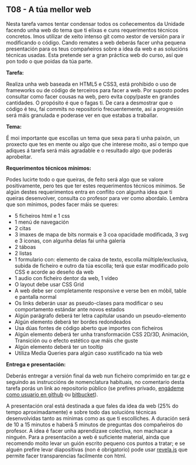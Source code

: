 
## T08 - A túa mellor web

Nesta tarefa vamos tentar condensar todos os coñecementos da Unidade facendo unha web do tema que ti elixas e cuns requerimentos técnicos concretos. Imos utilizar de xeito intenso git como xestor de versión para ir modificando o código. Cando remates a web deberás facer unha pequena presentación para os teus compañeiros sobre a idea da web e as solucións técnicas usadas. Esta pretende ser a gran práctica web do curso, así que pon todo o que poidas da túa parte.

**Tarefa:**

Realiza unha web baseada en HTML5 e CSS3, está prohibido o uso de frameworks ou de código de terceiros para facer a web. Por suposto podes consultar como facer cousas na web, pero evita copy/paste en grandes cantidades. O propósito é que o fagas ti. De cara a desmostrar que o código é teu, fai commits no repositorio frecuentemente, así a progresión será máis granulada e poderase ver en que estabas a traballar.

**Tema:**

É moi importante que escollas un tema que sexa para ti unha paixón, un proxecto que tes en mente ou algo que che interese moito, así o tempo que adiques á tarefa será máis agradable e o resultado algo que poderás aprobeitar.

**Requerimentos técnicos  mínimos:**

Podes lucirte todo o que queiras, de feito será algo que se valore positivamente, pero tes que ter estes requerimentos técnicos mínimos. Se algún destes requerimentos entra en conflito con algunha idea que ti queiras desenvolver, consulta co profesor para ver como abordalo. Lembra que son mínimos, podes facer máis se queres:

-   5 ficheiros html e 1 css
-   1 menú de navegación
-   2 citas
-   3 imaxes de mapa de bits normais e 3 coa opacidade modificada, 3 svg e 3 iconas, con algunha delas fai unha galería
-   2 táboas
-   2 listas
-   1 formulario con: elemento de caixa de texto, escolla múltiple/exclusiva, subida de ficheiro e outro da túa escolla; terá que estar modificado polo CSS e acorde ao deseño da web
-   1 audio con ficheiro dentor da web, 1 vídeo
-   O layout debe usar CSS Grid
-   A web debe ser completamente responsive e verse ben en móbil, table e pantalla normal
-   Os links deberán usar as pseudo-clases para modificar o seu comportamento estándar ante novos estados
-   Algún parágrafo deberá ter letra capitular usando un pseudo-elemento
-   Algún elemento deberá ter bordes redondeados
-   Usa dúas fontes de código aberto que importes con ficheiros
-   Algún elemento deberá ter unha transformación CSS 2D/3D, Animación, Transición ou o efecto estético que máis che guste
-   Algún elemento deberá ter un tooltip
-   Utiliza Media Queries para algún caso xustificado na túa web

**Entrega e presentación:**

Deberás entregar a versión final da web nun ficheiro comprimido en tar.gz e seguindo as instruccións de nomenclatura habituais, no comentario desta tarefa porás un link ao repositorio público (se prefires privado,  [engádeme como usuario en github](https://github.com/isaacjgonzalez-iessanclemente) ou  [bitbucket](https://bitbucket.org/isaacjgonzalez_edu/)).

A presentación oral está destinada a que fales da idea da web (25% do tempo aproximadamente) e sobre todo das solucións técnicas desenvolvidas tanto as mínimas como as que ti escolliches. A duración será de 10 a 15 minutos e haberá 5 minutos de preguntas dos compañeiros do profesor. A idea é facer unha aprendizaxe colectiva, non machacar a ninguén. Para a presentación a web é suficiente material, ainda que recomendo moito levar un guión escrito pequeno cos puntos a tratar; e se alguén prefire levar diapositivas (non é obrigatorio) pode usar  [revela.js](https://revealjs.com/) que permite facer transparencias facilmente con html.
